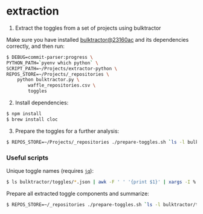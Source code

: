 # extraction

1. Extract the toggles from a set of projects using bulktractor

Make sure you have installed [bulktractor@23160ac](https://github.com/elhoyos/bulktractor/tree/23160ac76a786854cfc95fb5fc64136b295cceec) and its dependencies correctly, and then run:

```bash
$ DEBUG=commit-parser:progress \
PYTHON_PATH=`pyenv which python` \
SCRIPT_PATH=~/Projects/extractor-python \
REPOS_STORE=~/Projects/_repositories \
    python bulktractor.py \
        waffle_repositories.csv \
        toggles
```


2. Install dependencies:

```bash
$ npm install
$ brew install cloc
```

3. Prepare the toggles for a further analysis:

```bash
$ REPOS_STORE=~/Projects/_repositories ./prepare-toggles.sh `ls -l bulktractor/toggles/ | awk '{if ($9 && $9 != "README.md") printf ("%9s ", $9) }' | sed 's/\.json//g'`
```

### Useful scripts

Unique toggle names (requires [`jq`](https://stedolan.github.io/jq/)):

```bash
$ ls bulktractor/toggles/*.json | awk -F ' ' '{print $1}' | xargs -I % jq --raw-output '.Router | to_entries | map(.value) | flatten | map(select(.operation == "ADDED")) | .[] | .toggle.id | sub("-[0-9a-f]+$"; "") | gsub("\\x27"; "") | sub(".+\\."; "") | ascii_downcase' % | sort > toggle_names.txt
```

Prepare all extracted toggle components and summarize:

```bash
$ REPOS_STORE=~/_repositories ./prepare-toggles.sh `ls -l bulktractor/toggles/ | awk '{if ($9) printf ("%9s ", $9) }' | sed 's/\.json//g'`
```

